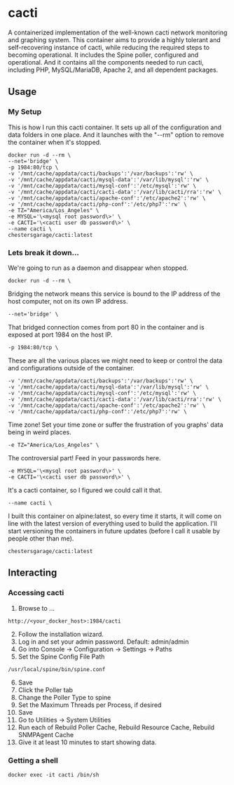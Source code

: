 # cacti

A containerized implementation of the well-known cacti network monitoring and graphing system. This container aims to provide a highly tolerant and self-recovering instance of cacti, while reducing the required steps to becoming operational. It includes the Spine poller, configured and operational. And it contains all the components needed to run cacti, including PHP, MySQL/MariaDB, Apache 2, and all dependent packages.

## Usage

### My Setup

This is how I run this cacti container.  It sets up all of the configuration and data folders in one place.  And it launches with the "--rm" option to remove the container when it's stopped.

```
docker run -d --rm \
--net='bridge' \
-p 1984:80/tcp \
-v '/mnt/cache/appdata/cacti/backups':'/var/backups':'rw' \
-v '/mnt/cache/appdata/cacti/mysql-data':'/var/lib/mysql':'rw' \
-v '/mnt/cache/appdata/cacti/mysql-conf':'/etc/mysql':'rw' \
-v '/mnt/cache/appdata/cacti/cacti-data':'/var/lib/cacti/rra':'rw' \
-v '/mnt/cache/appdata/cacti/apache-conf':'/etc/apache2':'rw' \
-v '/mnt/cache/appdata/cacti/php-conf':'/etc/php7':'rw' \
-e TZ="America/Los_Angeles" \
-e MYSQL='\<mysql root password\>' \
-e CACTI='\<cacti user db password\>' \
--name cacti \
chestersgarage/cacti:latest
```

### Lets break it down...

We're going to run as a daemon and disappear when stopped.

```
docker run -d --rm \
```

Bridging the network means this service is bound to the IP address of the host computer, not on its own IP address.

```
--net='bridge' \
```

That bridged connection comes from port 80 in the container and is exposed at port 1984 on the host IP.

```
-p 1984:80/tcp \
```

These are all the various places we might need to keep or control the data and configurations outside of the container.

```
-v '/mnt/cache/appdata/cacti/backups':'/var/backups':'rw' \
-v '/mnt/cache/appdata/cacti/mysql-data':'/var/lib/mysql':'rw' \
-v '/mnt/cache/appdata/cacti/mysql-conf':'/etc/mysql':'rw' \
-v '/mnt/cache/appdata/cacti/cacti-data':'/var/lib/cacti/rra':'rw' \
-v '/mnt/cache/appdata/cacti/apache-conf':'/etc/apache2':'rw' \
-v '/mnt/cache/appdata/cacti/php-conf':'/etc/php7':'rw' \
```

Time zone! Set your time zone or suffer the frustration of you graphs' data being in weird places.

```
-e TZ="America/Los_Angeles" \
```

The controversial part!  Feed in your passwords here.

```
-e MYSQL='\<mysql root password\>' \
-e CACTI='\<cacti user db password\>' \
```

It's a cacti container, so I figured we could call it that.

```
--name cacti \
```

I built this container on alpine:latest, so every time it starts, it will come on line with the latest version of everything used to build the application. I'll start versioning the containers in future updates (before I call it usable by people other than me).

```
chestersgarage/cacti:latest
```

## Interacting

### Accessing cacti

1. Browse to ...

```
http://<your_docker_host>:1984/cacti
```

2. Follow the installation wizard.
3. Log in and set your admin password. Default: admin/admin
4. Go into Console -> Configuration -> Settings -> Paths
5. Set the Spine Config File Path

```
/usr/local/spine/bin/spine.conf
```

6. Save
7. Click the Poller tab
8. Change the Poller Type to spine
9. Set the Maximum Threads per Process, if desired
10. Save
11. Go to Utilities -> System Utilities
12. Run each of Rebuild Poller Cache, Rebuild Resource Cache, Rebuild SNMPAgent Cache
13. Give it at least 10 minutes to start showing data.

### Getting a shell

```
docker exec -it cacti /bin/sh
```
